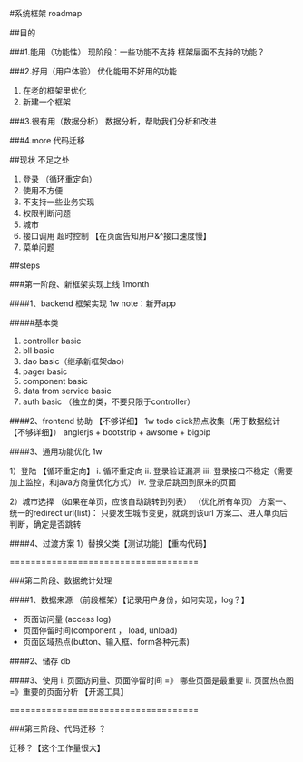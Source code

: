 #系统框架 roadmap

##目的

###1.能用（功能性）
现阶段：一些功能不支持
框架层面不支持的功能？

###2.好用（用户体验）
优化能用不好用的功能
1. 在老的框架里优化
2. 新建一个框架

###3.很有用（数据分析）
数据分析，帮助我们分析和改进

###4.more 代码迁移


##现状 不足之处
1. 登录 （循环重定向）
2. 使用不方便
3. 不支持一些业务实现
4. 权限判断问题
5. 城市
6. 接口调用 超时控制 【在页面告知用户&^接口速度慢】
7. 菜单问题

##steps

###第一阶段、新框架实现上线 1month

####1、backend 框架实现
1w
note：新开app

#####基本类
1. controller basic
2. bll basic
3. dao basic（继承新框架dao）
4. pager basic
5. component basic
6. data from service basic
7. auth basic （独立的类，不要只限于controller）

####2、frontend 协助  【不够详细】
1w todo
click热点收集（用于数据统计【不够详细】）
anglerjs + bootstrip + awsome + bigpip

####3、通用功能优化
1w

1）登陆 【循环重定向】
i. 循环重定向
ii. 登录验证漏洞
iii. 登录接口不稳定（需要加上监控，和java方商量优化方式）
iv. 登录后跳回到原来的页面

2）城市选择
（如果在单页，应该自动跳转到列表）
（优化所有单页）
方案一、统一的redirect url(list)： 只要发生城市变更，就跳到该url
方案二、进入单页后判断，确定是否跳转

####4、过渡方案
1）替换父类【测试功能】【重构代码】

====================================

###第二阶段、数据统计处理

####1、数据来源 （前段框架）【记录用户身份，如何实现，log？】

- 页面访问量 (access log)
- 页面停留时间(component ， load, unload)
- 页面区域热点(button、输入框、form各种元素) 


####2、储存
db

####3、使用
i. 页面访问量、页面停留时间 =》 哪些页面是最重要
ii. 页面热点图  =》重要的页面分析 【开源工具】

====================================

###第三阶段、代码迁移 ？

迁移？【这个工作量很大】
